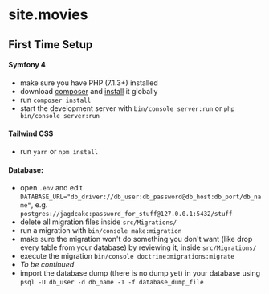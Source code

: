 # site.movies

## First Time Setup
#### Symfony 4
- make sure you have PHP (7.1.3+) installed
- download [composer](https://getcomposer.org/download/) and [install](https://getcomposer.org/doc/00-intro.md#globally) it globally
- run `composer install` 
- start the development server with `bin/console server:run` or `php bin/console server:run`

#### Tailwind CSS
- run `yarn` or `npm install`

#### Database:
- open `.env` and edit `DATABASE_URL="db_driver://db_user:db_password@db_host:db_port/db_name"`, e.g. `postgres://jagdcake:password_for_stuff@127.0.0.1:5432/stuff`
- delete all migration files inside `src/Migrations/`
- run a migration with `bin/console make:migration`
- make sure the migration won't do something you don't want (like drop every table from your database) by reviewing it, inside `src/Migrations/`
- execute the migration `bin/console doctrine:migrations:migrate`
- *To be continued*
- import the database dump (there is no dump yet) in your database using `psql -U db_user -d db_name -1 -f database_dump_file`
